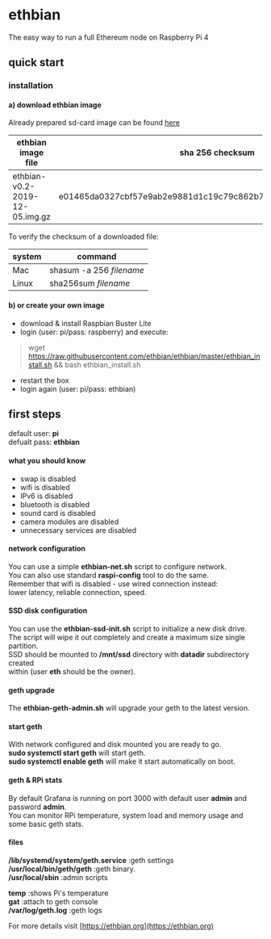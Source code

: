 # ethbian

The easy way to run a full Ethereum node on Raspberry Pi 4

## quick start

### installation

#### a) download ethbian image

Already prepared sd-card image can be found [here](https://ethbian.org/downloads/ethbian-v0.2-2019-12-05.img.gz)

| ethbian image file             | sha 256 checksum                                                 |
| ------------------------------ | ---------------------------------------------------------------- |
| ethbian-v0.2-2019-12-05.img.gz | e01465da0327cbf57e9ab2e9881d1c19c79c862b791c9d7d2bdb2bc85ff8b99c |

To verify the checksum of a downloaded file:

| system | command                  |
| ------ | ------------------------ |
| Mac    | shasum -a 256 _filename_ |
| Linux  | sha256sum _filename_     |

#### b) or create your own image

- download & install Raspbian Buster Lite
- login (user: pi/pass: raspberry) and execute:

> wget https://raw.githubusercontent.com/ethbian/ethbian/master/ethbian_install.sh && bash ethbian_install.sh

- restart the box
- login again (user: pi/pass: ethbian)

## first steps

default user: **pi**  
defualt pass: **ethbian**

#### what you should know

- swap is disabled
- wifi is disabled
- IPv6 is disabled
- bluetooth is disabled
- sound card is disabled
- camera modules are disabled
- unnecessary services are disabled

#### network configuration

You can use a simple **ethbian-net.sh** script to configure network.  
You can also use standard **raspi-config** tool to do the same.  
Remember that wifi is disabled - use wired connection instead:  
lower latency, reliable connection, speed.

#### SSD disk configuration

You can use the **ethbian-ssd-init.sh** script to initialize a new disk drive.  
The script will wipe it out completely and create a maximum size single partition.  
SSD should be mounted to **/mnt/ssd** directory with **datadir** subdirectory created  
within (user **eth** should be the owner).

#### geth upgrade

The **ethbian-geth-admin.sh** will upgrade your geth to the latest version.

#### start geth

With network configured and disk mounted you are ready to go.  
**sudo systemctl start geth** will start geth.  
**sudo systemctl enable geth** will make it start automatically on boot.

#### geth & RPi stats

By default Grafana is running on port 3000 with default user **admin** and password **admin**.  
You can monitor RPi temperature, system load and memory usage and some basic geth stats.

#### files

**/lib/systemd/system/geth.service** :geth settings  
**/usr/local/bin/geth/geth** :geth binary.  
**/usr/local/sbin** :admin scripts

**temp** :shows Pi's temperature  
**gat** :attach to geth console  
**/var/log/geth.log** :geth logs

For more details visit [https://ethbian.org](https://ethbian.org)
